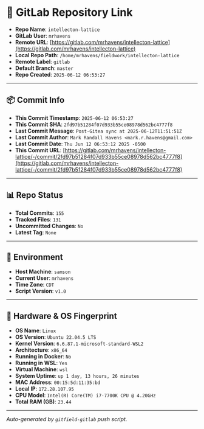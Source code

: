 # 🔗 GitLab Repository Link

- **Repo Name**: `intellecton-lattice`
- **GitLab User**: `mrhavens`
- **Remote URL**: [https://gitlab.com/mrhavens/intellecton-lattice](https://gitlab.com/mrhavens/intellecton-lattice)
- **Local Repo Path**: `/home/mrhavens/fieldwork/intellecton-lattice`
- **Remote Label**: `gitlab`
- **Default Branch**: `master`
- **Repo Created**: `2025-06-12 06:53:27`

---

## 📦 Commit Info

- **This Commit Timestamp**: `2025-06-12 06:53:27`
- **This Commit SHA**: `2fd97b51284f07d933b55ce08978d562bc4777f8`
- **Last Commit Message**: `Post-Gitea sync at 2025-06-12T11:51:51Z`
- **Last Commit Author**: `Mark Randall Havens <mark.r.havens@gmail.com>`
- **Last Commit Date**: `Thu Jun 12 06:53:12 2025 -0500`
- **This Commit URL**: [https://gitlab.com/mrhavens/intellecton-lattice/-/commit/2fd97b51284f07d933b55ce08978d562bc4777f8](https://gitlab.com/mrhavens/intellecton-lattice/-/commit/2fd97b51284f07d933b55ce08978d562bc4777f8)

---

## 📊 Repo Status

- **Total Commits**: `155`
- **Tracked Files**: `131`
- **Uncommitted Changes**: `No`
- **Latest Tag**: `None`

---

## 🧽 Environment

- **Host Machine**: `samson`
- **Current User**: `mrhavens`
- **Time Zone**: `CDT`
- **Script Version**: `v1.0`

---

## 🧬 Hardware & OS Fingerprint

- **OS Name**: `Linux`
- **OS Version**: `Ubuntu 22.04.5 LTS`
- **Kernel Version**: `6.6.87.1-microsoft-standard-WSL2`
- **Architecture**: `x86_64`
- **Running in Docker**: `No`
- **Running in WSL**: `Yes`
- **Virtual Machine**: `wsl`
- **System Uptime**: `up 1 day, 13 hours, 26 minutes`
- **MAC Address**: `00:15:5d:11:35:bd`
- **Local IP**: `172.28.107.95`
- **CPU Model**: `Intel(R) Core(TM) i7-7700K CPU @ 4.20GHz`
- **Total RAM (GB)**: `23.44`

---

_Auto-generated by `gitfield-gitlab` push script._
